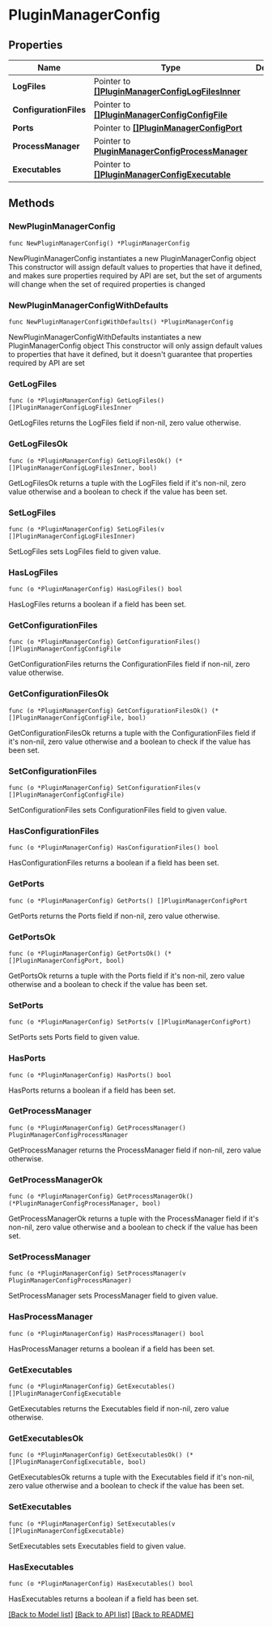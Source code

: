 # PluginManagerConfig

## Properties

Name | Type | Description | Notes
------------ | ------------- | ------------- | -------------
**LogFiles** | Pointer to [**[]PluginManagerConfigLogFilesInner**](PluginManagerConfigLogFilesInner.md) |  | [optional] 
**ConfigurationFiles** | Pointer to [**[]PluginManagerConfigConfigFile**](PluginManagerConfigConfigFile.md) |  | [optional] 
**Ports** | Pointer to [**[]PluginManagerConfigPort**](PluginManagerConfigPort.md) |  | [optional] 
**ProcessManager** | Pointer to [**PluginManagerConfigProcessManager**](PluginManagerConfigProcessManager.md) |  | [optional] 
**Executables** | Pointer to [**[]PluginManagerConfigExecutable**](PluginManagerConfigExecutable.md) |  | [optional] 

## Methods

### NewPluginManagerConfig

`func NewPluginManagerConfig() *PluginManagerConfig`

NewPluginManagerConfig instantiates a new PluginManagerConfig object
This constructor will assign default values to properties that have it defined,
and makes sure properties required by API are set, but the set of arguments
will change when the set of required properties is changed

### NewPluginManagerConfigWithDefaults

`func NewPluginManagerConfigWithDefaults() *PluginManagerConfig`

NewPluginManagerConfigWithDefaults instantiates a new PluginManagerConfig object
This constructor will only assign default values to properties that have it defined,
but it doesn't guarantee that properties required by API are set

### GetLogFiles

`func (o *PluginManagerConfig) GetLogFiles() []PluginManagerConfigLogFilesInner`

GetLogFiles returns the LogFiles field if non-nil, zero value otherwise.

### GetLogFilesOk

`func (o *PluginManagerConfig) GetLogFilesOk() (*[]PluginManagerConfigLogFilesInner, bool)`

GetLogFilesOk returns a tuple with the LogFiles field if it's non-nil, zero value otherwise
and a boolean to check if the value has been set.

### SetLogFiles

`func (o *PluginManagerConfig) SetLogFiles(v []PluginManagerConfigLogFilesInner)`

SetLogFiles sets LogFiles field to given value.

### HasLogFiles

`func (o *PluginManagerConfig) HasLogFiles() bool`

HasLogFiles returns a boolean if a field has been set.

### GetConfigurationFiles

`func (o *PluginManagerConfig) GetConfigurationFiles() []PluginManagerConfigConfigFile`

GetConfigurationFiles returns the ConfigurationFiles field if non-nil, zero value otherwise.

### GetConfigurationFilesOk

`func (o *PluginManagerConfig) GetConfigurationFilesOk() (*[]PluginManagerConfigConfigFile, bool)`

GetConfigurationFilesOk returns a tuple with the ConfigurationFiles field if it's non-nil, zero value otherwise
and a boolean to check if the value has been set.

### SetConfigurationFiles

`func (o *PluginManagerConfig) SetConfigurationFiles(v []PluginManagerConfigConfigFile)`

SetConfigurationFiles sets ConfigurationFiles field to given value.

### HasConfigurationFiles

`func (o *PluginManagerConfig) HasConfigurationFiles() bool`

HasConfigurationFiles returns a boolean if a field has been set.

### GetPorts

`func (o *PluginManagerConfig) GetPorts() []PluginManagerConfigPort`

GetPorts returns the Ports field if non-nil, zero value otherwise.

### GetPortsOk

`func (o *PluginManagerConfig) GetPortsOk() (*[]PluginManagerConfigPort, bool)`

GetPortsOk returns a tuple with the Ports field if it's non-nil, zero value otherwise
and a boolean to check if the value has been set.

### SetPorts

`func (o *PluginManagerConfig) SetPorts(v []PluginManagerConfigPort)`

SetPorts sets Ports field to given value.

### HasPorts

`func (o *PluginManagerConfig) HasPorts() bool`

HasPorts returns a boolean if a field has been set.

### GetProcessManager

`func (o *PluginManagerConfig) GetProcessManager() PluginManagerConfigProcessManager`

GetProcessManager returns the ProcessManager field if non-nil, zero value otherwise.

### GetProcessManagerOk

`func (o *PluginManagerConfig) GetProcessManagerOk() (*PluginManagerConfigProcessManager, bool)`

GetProcessManagerOk returns a tuple with the ProcessManager field if it's non-nil, zero value otherwise
and a boolean to check if the value has been set.

### SetProcessManager

`func (o *PluginManagerConfig) SetProcessManager(v PluginManagerConfigProcessManager)`

SetProcessManager sets ProcessManager field to given value.

### HasProcessManager

`func (o *PluginManagerConfig) HasProcessManager() bool`

HasProcessManager returns a boolean if a field has been set.

### GetExecutables

`func (o *PluginManagerConfig) GetExecutables() []PluginManagerConfigExecutable`

GetExecutables returns the Executables field if non-nil, zero value otherwise.

### GetExecutablesOk

`func (o *PluginManagerConfig) GetExecutablesOk() (*[]PluginManagerConfigExecutable, bool)`

GetExecutablesOk returns a tuple with the Executables field if it's non-nil, zero value otherwise
and a boolean to check if the value has been set.

### SetExecutables

`func (o *PluginManagerConfig) SetExecutables(v []PluginManagerConfigExecutable)`

SetExecutables sets Executables field to given value.

### HasExecutables

`func (o *PluginManagerConfig) HasExecutables() bool`

HasExecutables returns a boolean if a field has been set.


[[Back to Model list]](../README.md#documentation-for-models) [[Back to API list]](../README.md#documentation-for-api-endpoints) [[Back to README]](../README.md)


